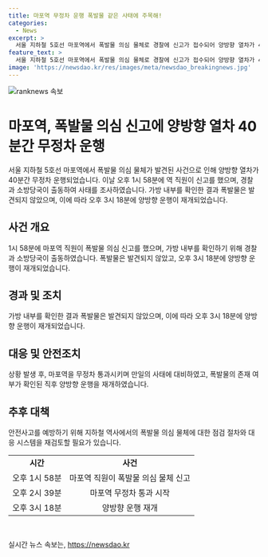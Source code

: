```yaml
---
title: 마포역 무정차 운행 폭발물 같은 사태에 주목해!
categories:
  - News
excerpt: >
  서울 지하철 5호선 마포역에서 폭발물 의심 물체로 경찰에 신고가 접수되어 양방향 열차가 40분간 무정차 운행됐으나 가방 속은 옷가지로 확인되어 정상 운행으로 돌아갔다. (글 중 광고, 욕설 등 비방성 내용, 인종/성별/성적 성향 차별, 개인 정보 유출 등 포함되지 않도록 주의해주세요)
feature_text: >
  서울 지하철 5호선 마포역에서 폭발물 의심 물체로 경찰에 신고가 접수되어 양방향 열차가 40분간 무정차 운행됐으나 가방 속은 옷가지로 확인되어 정상 운행으로 돌아갔다. (글 중 광고, 욕설 등 비방성 내용, 인종/성별/성적 성향 차별, 개인 정보 유출 등 포함되지 않도록 주의해주세요)
image: 'https://newsdao.kr/res/images/meta/newsdao_breakingnews.jpg'
---
```


<p><img src="https://newsdao.kr/res/images/meta/newsdao_breakingnews.jpg" alt="ranknews 속보" /></p>

<h1>마포역, 폭발물 의심 신고에 양방향 열차 40분간 무정차 운행</h1>

<p data-ke-size="size16">서울 지하철 5호선 마포역에서 폭발물 의심 물체가 발견된 사건으로 인해 양방향 열차가 40분간 무정차 운행되었습니다. 이날 오후 1시 58분에 역 직원이 신고를 했으며, 경찰과 소방당국이 출동하여 사태를 조사하였습니다. 가방 내부를 확인한 결과 폭발물은 발견되지 않았으며, 이에 따라 오후 3시 18분에 양방향 운행이 재개되었습니다.</p>

<h2 data-ke-size="size26">사건 개요</h2>

<p data-ke-size="size16">1시 58분에 마포역 직원이 폭발물 의심 신고를 했으며, 가방 내부를 확인하기 위해 경찰과 소방당국이 출동하였습니다. 폭발물은 발견되지 않았고, 오후 3시 18분에 양방향 운행이 재개되었습니다.</p>

<h2 data-ke-size="size26">경과 및 조치</h2>

<p data-ke-size="size16">가방 내부를 확인한 결과 폭발물은 발견되지 않았으며, 이에 따라 오후 3시 18분에 양방향 운행이 재개되었습니다.</p>

<h2 data-ke-size="size26">대응 및 안전조치</h2>

<p data-ke-size="size16">상황 발생 후, 마포역을 무정차 통과시키며 만일의 사태에 대비하였고, 폭발물의 존재 여부가 확인된 직후 양방향 운행을 재개하였습니다.</p>

<h2 data-ke-size="size26">추후 대책</h2>

<p data-ke-size="size16">안전사고를 예방하기 위해 지하철 역사에서의 폭발물 의심 물체에 대한 점검 절차와 대응 시스템을 재검토할 필요가 있습니다.</p>

<table>
    <tbody>
        <tr>
            <td style="text-align: center; height: 17px;"><b>시간</b></td>
            <td style="text-align: center; height: 17px;"><b>사건</b></td>
        </tr>
        <tr>
            <td style="text-align: center;">오후 1시 58분</td>
            <td style="text-align: center;">마포역 직원이 폭발물 의심 물체 신고</td>
        </tr>
        <tr>
            <td style="text-align: center;">오후 2시 39분</td>
            <td style="text-align: center;">마포역 무정차 통과 시작</td>
        </tr>
        <tr>
            <td style="text-align: center;">오후 3시 18분</td>
            <td style="text-align: center;">양방향 운행 재개</td>
        </tr>
    </tbody>
</table>

<p data-ke-size="size16">&nbsp;</p>
실시간 뉴스 속보는, <a href="https://newsdao.kr" rel="dofollow">https://newsdao.kr</a>


